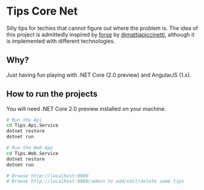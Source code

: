 # Tips Core Net

Silly tips for techies that cannot figure out where the problem is.
The idea of this project is admittedly inspired by [forse](https://github.com/mattiapiccinetti/forse) by [@mattiapiccinetti](https://github.com/mattiapiccinetti), although it is implemented with different technologies.

## Why?

Just having fun playing with .NET Core (2.0 preview) and AngularJS (1.x).

## How to run the projects

You will need .NET Core 2.0 preview installed on your machine.

```bash
# Run the Api
cd Tips.Api.Service
dotnet restore
dotnet run

# Run the Web App
cd Tips.Web.Service
dotnet restore
dotnet run

# Browse http://localhost:8080
# Browse http://localhost:8080/admin to add/edit/delete some tips
```
